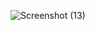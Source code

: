 ![Screenshot (13)](https://github.com/jydhasan/django_extended_login_registration/assets/73984325/20e17848-d0f5-49fa-b3be-d849949f1e32)
